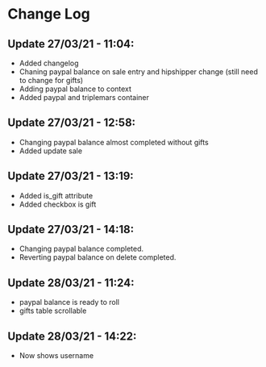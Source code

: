 # Change Log
## Update 27/03/21 - 11:04:
- Added changelog
- Chaning paypal balance on sale entry and hipshipper change (still need to change for gifts)
- Adding paypal balance to context
- Added paypal and triplemars container

## Update 27/03/21 - 12:58:
- Changing paypal balance almost completed without gifts
- Added update sale

## Update 27/03/21 - 13:19:
- Added is_gift attribute
- Added checkbox is gift

## Update 27/03/21 - 14:18:
- Changing paypal balance completed.
- Reverting paypal balance on delete completed.

## Update 28/03/21 - 11:24:
- paypal balance is ready to roll
- gifts table scrollable

## Update 28/03/21 - 14:22:
- Now shows username 
